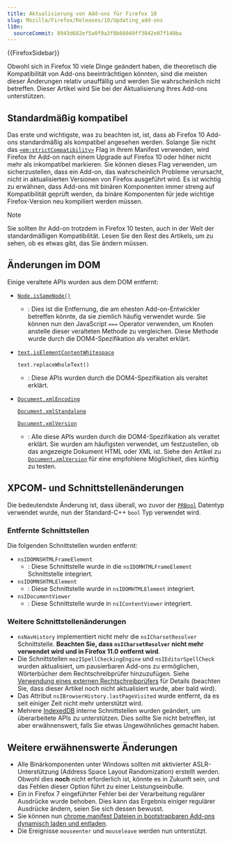```yaml
---
title: Aktualisierung von Add-ons für Firefox 10
slug: Mozilla/Firefox/Releases/10/Updating_add-ons
l10n:
  sourceCommit: 8943d682ef5a0f9a3f8b66049ff3042e07f140ba
---
```


{{FirefoxSidebar}}

Obwohl sich in Firefox 10 viele Dinge geändert haben, die theoretisch die Kompatibilität von Add-ons beeinträchtigen könnten, sind die meisten dieser Änderungen relativ unauffällig und werden Sie wahrscheinlich nicht betreffen. Dieser Artikel wird Sie bei der Aktualisierung Ihres Add-ons unterstützen.

## Standardmäßig kompatibel

Das erste und wichtigste, was zu beachten ist, ist, dass ab Firefox 10 Add-ons standardmäßig als kompatibel angesehen werden. Solange Sie nicht das [`<em:strictCompatibility>`](/de/docs/Install_Manifests#strictcompatibility) Flag in Ihrem Manifest verwenden, wird Firefox Ihr Add-on nach einem Upgrade auf Firefox 10 oder höher nicht mehr als inkompatibel markieren. Sie können dieses Flag verwenden, um sicherzustellen, dass ein Add-on, das wahrscheinlich Probleme verursacht, nicht in aktualisierten Versionen von Firefox ausgeführt wird. Es ist wichtig zu erwähnen, dass Add-ons mit binären Komponenten immer streng auf Kompatibilität geprüft werden, da binäre Komponenten für jede wichtige Firefox-Version neu kompiliert werden müssen.

> [!NOTE]
> Sie sollten Ihr Add-on trotzdem in Firefox 10 testen, auch in der Welt der standardmäßigen Kompatibilität. Lesen Sie den Rest des Artikels, um zu sehen, ob es etwas gibt, das Sie ändern müssen.

## Änderungen im DOM

Einige veraltete APIs wurden aus dem DOM entfernt:

- [`Node.isSameNode()`](/de/docs/Web/API/Node/isSameNode)
  - : Dies ist die Entfernung, die am ehesten Add-on-Entwickler betreffen könnte, da sie ziemlich häufig verwendet wurde. Sie können nun den JavaScript `===` Operator verwenden, um Knoten anstelle dieser veralteten Methode zu vergleichen. Diese Methode wurde durch die DOM4-Spezifikation als veraltet erklärt.
- [`text.isElementContentWhitespace`](/de/docs/Web/API/Text/isElementContentWhitespace)

  `text.replaceWholeText()`

  - : Diese APIs wurden durch die DOM4-Spezifikation als veraltet erklärt.

- [`Document.xmlEncoding`](/de/docs/Web/API/Document/xmlEncoding)

  [`Document.xmlStandalone`](/de/docs/Web/API/Document/xmlStandalone)

  [`Document.xmlVersion`](/de/docs/Web/API/Document/xmlVersion)

  - : Alle diese APIs wurden durch die DOM4-Spezifikation als veraltet erklärt. Sie wurden am häufigsten verwendet, um festzustellen, ob das angezeigte Dokument HTML oder XML ist. Siehe den Artikel zu [`Document.xmlVersion`](/de/docs/Web/API/Document/xmlVersion) für eine empfohlene Möglichkeit, dies künftig zu testen.

## XPCOM- und Schnittstellenänderungen

Die bedeutendste Änderung ist, dass überall, wo zuvor der [`PRBool`](/de/docs/PRBool) Datentyp verwendet wurde, nun der Standard-C++ `bool` Typ verwendet wird.

### Entfernte Schnittstellen

Die folgenden Schnittstellen wurden entfernt:

- `nsIDOMNSHTMLFrameElement`
  - : Diese Schnittstelle wurde in die `nsIDOMHTMLFrameElement` Schnittstelle integriert.
- `nsIDOMNSHTMLElement`
  - : Diese Schnittstelle wurde in `nsIDOMHTMLElement` integriert.
- `nsIDocumentViewer`
  - : Diese Schnittstelle wurde in `nsIContentViewer` integriert.

### Weitere Schnittstellenänderungen

- `nsNavHistory` implementiert nicht mehr die `nsICharsetResolver` Schnittstelle. **Beachten Sie, dass `nsICharsetResolver` nicht mehr verwendet wird und in Firefox 11.0 entfernt wird**.
- Die Schnittstellen `mozISpellCheckingEngine` und `nsIEditorSpellCheck` wurden aktualisiert, um pausierbaren Add-ons zu ermöglichen, Wörterbücher dem Rechtschreibprüfer hinzuzufügen. Siehe [Verwendung eines externen Rechtschreibprüfers](/en-US/Using_an_External_Spell-checker) für Details (beachten Sie, dass dieser Artikel noch nicht aktualisiert wurde, aber bald wird).
- Das Attribut `nsIBrowserHistory.lastPageVisited` wurde entfernt, da es seit einiger Zeit nicht mehr unterstützt wird.
- Mehrere [IndexedDB](/de/docs/Web/API/IndexedDB_API) interne Schnittstellen wurden geändert, um überarbeitete APIs zu unterstützen. Dies sollte Sie nicht betreffen, ist aber erwähnenswert, falls Sie etwas Ungewöhnliches gemacht haben.

## Weitere erwähnenswerte Änderungen

- Alle Binärkomponenten unter Windows sollten mit aktivierter ASLR-Unterstützung (Address Space Layout Randomization) erstellt werden. Obwohl dies **noch** nicht erforderlich ist, könnte es in Zukunft sein, und das Fehlen dieser Option führt zu einer Leistungseinbuße.
- Ein in Firefox 7 eingeführter Fehler bei der Verarbeitung regulärer Ausdrücke wurde behoben. Dies kann das Ergebnis einiger regulärer Ausdrücke ändern, seien Sie sich dessen bewusst.
- Sie können nun [chrome.manifest Dateien in bootstrapbaren Add-ons dynamisch laden und entladen](/de/docs/Extensions/Bootstrapped_extensions#Adding_user_interface_with_a_chrome.manifest).
- Die Ereignisse `mouseenter` und `mouseleave` werden nun unterstützt.
